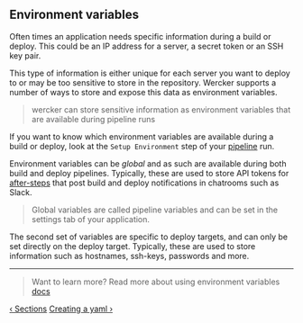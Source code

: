 ## Environment variables

Often times an application needs specific information during a build or
deploy. This could be an IP address for a server, a secret token or an
SSH key pair.

This type of information is either unique for each server you want to deploy to
or may be too sensitive to store in the repository. Wercker supports a number
of ways to store and expose this data as environment variables.

> wercker can store sensitive information as environment variables that
> are available during pipeline runs

If you want to know which environment variables are available during a build
or deploy, look at the `Setup Environment` step of your [pipeline](/learn/pipelines/01_introduction.html) run.

Environment variables can be *global* and as such are available
during both build and deploy pipelines. Typically, these are used to store API tokens for
[after-steps](/learn/steps/03_after-steps.html) that post build and
deploy notifications in chatrooms such as Slack.

>Global variables are called pipeline variables and can be set in the settings
tab of your application.

The second set of variables are specific to deploy targets, and can only be set
directly on the deploy target. Typically, these are used to store information
such as hostnames, ssh-keys, passwords and more.

- - -
> Want to learn more? Read more about using environment variables
> [docs](/docs/cli/commands.html)

[&lsaquo; Sections](/learn/wercker-yml/02_sections.html "nav previous yml")
[Creating a yaml &rsaquo;](/learn/wercker-yml/04_creating-a-yml.html "nav next yml")
